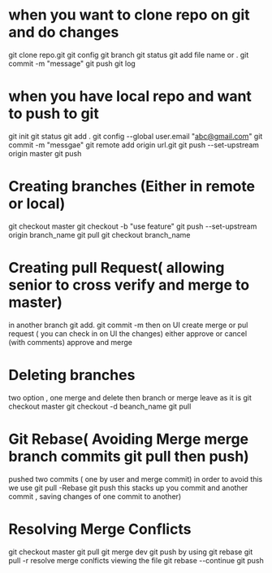 # when you want to clone repo on git and do changes
git clone repo.git
git config 
git branch 
git status 
git add file name or .
git commit -m "message"
git push 
git log
# when you have local repo and want to push to git 
git init
git status
git add .
git config --global user.email "abc@gmail.com"
git commit -m "messgae"
git remote add origin url.git
git push --set-upstream origin master
git push 

# Creating branches (Either in remote or local)
git checkout master
git checkout -b "use feature"
git push --set-upstream origin branch_name
git pull 
git checkout branch_name

# Creating pull Request( allowing senior to cross verify and merge to master)
in another branch 
git add. git commit -m
then on UI
create merge or pul request ( you can check in on UI the changes)
either approve or cancel (with comments)
approve and merge

# Deleting branches
two option , one merge and delete then branch or merge leave as it is
git checkout master
git checkout -d beanch_name
git pull

# Git Rebase( Avoiding Merge merge branch commits git pull then push)
pushed two commits ( one by user and merge commit)
in order to avoid this we use
git pull -Rebase
git push
this stacks up you commit and another commit , saving changes of one commit to another)

# Resolving Merge Conflicts 

git checkout master 
git pull 
git merge dev
git push
        by using git rebase
git pull -r 
resolve merge conlficts viewing the file
git rebase --continue 
git push 
